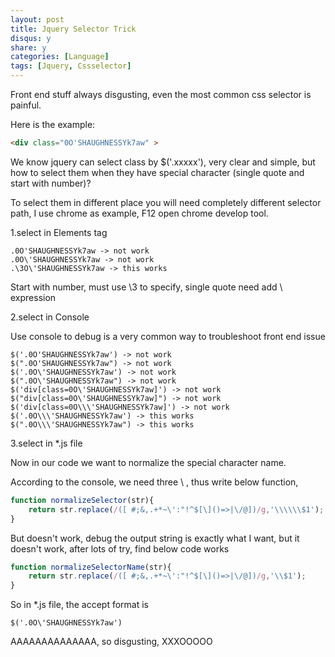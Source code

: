 ```yaml
---
layout: post
title: Jquery Selector Trick
disqus: y
share: y
categories: [Language]
tags: [Jquery, Cssselector]
---
```


Front end stuff always disgusting, even the most common css selector is painful.

Here is the example:
```html
<div class="0O'SHAUGHNESSYk7aw" >
```

We know jquery can select class by $('.xxxxx'), very clear and simple, but how to select them when they have special character (single quote and start with number)?

To select them in different place you will need completely different selector path, I use chrome as example, F12 open chrome develop tool.

1.select in Elements tag

```
.0O'SHAUGHNESSYk7aw -> not work
.0O\'SHAUGHNESSYk7aw -> not work
.\3O\'SHAUGHNESSYk7aw -> this works
```
Start with number, must use \3 to specify, single quote need add \ expression

2.select in Console

Use console to debug is a very common way to troubleshoot front end issue
```
$('.0O'SHAUGHNESSYk7aw') -> not work
$(".0O'SHAUGHNESSYk7aw") -> not work
$('.0O\'SHAUGHNESSYk7aw') -> not work
$(".0O\'SHAUGHNESSYk7aw") -> not work
$('div[class=0O\'SHAUGHNESSYk7aw]') -> not work
$("div[class=0O\'SHAUGHNESSYk7aw]") -> not work
$('div[class=0O\\\'SHAUGHNESSYk7aw]') -> not work
$('.0O\\\'SHAUGHNESSYk7aw') -> this works
$(".0O\\\'SHAUGHNESSYk7aw") -> this works
```

3.select in *.js file

Now in our code we want to normalize the special character name.

According to the console, we need three \ , thus write below function,
```javascript
function normalizeSelector(str){
	return str.replace(/([ #;&,.+*~\':"!^$[\]()=>|\/@])/g,'\\\\\\$1');
} 
```
But doesn't work, debug the output string is exactly what I want, but it doesn't work, after lots of try, find below code works

```javascript
function normalizeSelectorName(str){
	return str.replace(/([ #;&,.+*~\':"!^$[\]()=>|\/@])/g,'\\$1');
}
```
So in *.js file, the accept format is 
```
$('.0O\'SHAUGHNESSYk7aw')
```

AAAAAAAAAAAAAA, so disgusting, XXXOOOOO
